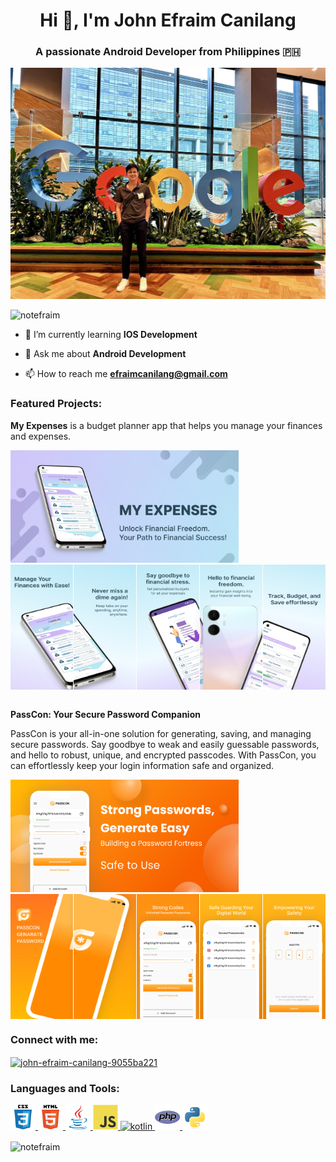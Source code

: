 <h1 align="center">Hi 👋, I'm John Efraim Canilang</h1>
<h3 align="center">A passionate Android Developer from Philippines 🇵🇭</h3>

<p align="center"> <img src="https://raw.githubusercontent.com/NotEfraim/Repository_Images/main/cover.jpg" width="600" height="370" /> </p>

<p align="left"> <img src="https://komarev.com/ghpvc/?username=notefraim&label=Profile%20views&color=0e75b6&style=flat" alt="notefraim" /> </p>

- 🌱 I’m currently learning **IOS Development**

- 💬 Ask me about **Android Development**

- 📫 How to reach me **efraimcanilang@gmail.com**

<h3 align="left">Featured Projects:</h3>

<b>My Expenses</b> is a budget planner app that helps you manage your finances and expenses.

<img src="https://raw.githubusercontent.com/NotEfraim/Repository_Images/main/my_expenses_banner.png" width="365" height="180">
<div style="display: flex; justify-content: space-between; align-items: center;">
  <img src="https://raw.githubusercontent.com/NotEfraim/Repository_Images/main/my_expenses_1.png" width="100" height="200">
  <img src="https://raw.githubusercontent.com/NotEfraim/Repository_Images/main/my_expenses_2.png" width="100" height="200">
  <img src="https://raw.githubusercontent.com/NotEfraim/Repository_Images/main/my_expenses_3.png" width="100" height="200">
  <img src="https://raw.githubusercontent.com/NotEfraim/Repository_Images/main/my_expenses_4.png" width="100" height="200">
  <img src="https://raw.githubusercontent.com/NotEfraim/Repository_Images/main/my_expenses_5.png" width="100" height="200">
</div>

<br>

<b>PassCon: Your Secure Password Companion</b>

PassCon is your all-in-one solution for generating, saving, and managing secure passwords. Say goodbye to weak and easily guessable passwords, and hello to robust, unique, and encrypted passcodes. With PassCon, you can effortlessly keep your login information safe and organized.

<img src="https://raw.githubusercontent.com/NotEfraim/Repository_Images/main/passcon_banner.png" width="365" height="180">
<div style="display: flex; justify-content: space-between; align-items: center;">
  <img src="https://raw.githubusercontent.com/NotEfraim/Repository_Images/main/passcon_1.jpg" width="100" height="200">
  <img src="https://raw.githubusercontent.com/NotEfraim/Repository_Images/main/passcon_2.jpg" width="100" height="200">
  <img src="https://raw.githubusercontent.com/NotEfraim/Repository_Images/main/passcon_3.jpg" width="100" height="200">
  <img src="https://raw.githubusercontent.com/NotEfraim/Repository_Images/main/passcon_4.jpg" width="100" height="200">
  <img src="https://raw.githubusercontent.com/NotEfraim/Repository_Images/main/passcon_5.jpg" width="100" height="200">
</div>



<h3 align="left">Connect with me:</h3>
<p align="left">
<a href="https://linkedin.com/in/john-efraim-canilang-9055ba221" target="blank"><img align="center" src="https://raw.githubusercontent.com/rahuldkjain/github-profile-readme-generator/master/src/images/icons/Social/linked-in-alt.svg" alt="john-efraim-canilang-9055ba221" height="30" width="40" /></a>
</p>

<h3 align="left">Languages and Tools:</h3>
<p align="left"> <a href="https://www.w3schools.com/css/" target="_blank" rel="noreferrer"> <img src="https://raw.githubusercontent.com/devicons/devicon/master/icons/css3/css3-original-wordmark.svg" alt="css3" width="40" height="40"/> </a> <a href="https://www.w3.org/html/" target="_blank" rel="noreferrer"> <img src="https://raw.githubusercontent.com/devicons/devicon/master/icons/html5/html5-original-wordmark.svg" alt="html5" width="40" height="40"/> </a> <a href="https://www.java.com" target="_blank" rel="noreferrer"> <img src="https://raw.githubusercontent.com/devicons/devicon/master/icons/java/java-original.svg" alt="java" width="40" height="40"/> </a> <a href="https://developer.mozilla.org/en-US/docs/Web/JavaScript" target="_blank" rel="noreferrer"> <img src="https://raw.githubusercontent.com/devicons/devicon/master/icons/javascript/javascript-original.svg" alt="javascript" width="40" height="40"/> </a> <a href="https://kotlinlang.org" target="_blank" rel="noreferrer"> <img src="https://www.vectorlogo.zone/logos/kotlinlang/kotlinlang-icon.svg" alt="kotlin" width="40" height="40"/> </a> <a href="https://www.php.net" target="_blank" rel="noreferrer"> <img src="https://raw.githubusercontent.com/devicons/devicon/master/icons/php/php-original.svg" alt="php" width="40" height="40"/> </a> <a href="https://www.python.org" target="_blank" rel="noreferrer"> <img src="https://raw.githubusercontent.com/devicons/devicon/master/icons/python/python-original.svg" alt="python" width="40" height="40"/> </a> </p>

<p><img align="center" src="https://github-readme-stats.vercel.app/api/top-langs?username=notefraim&show_icons=true&locale=en&layout=compact" alt="notefraim" /></p>

